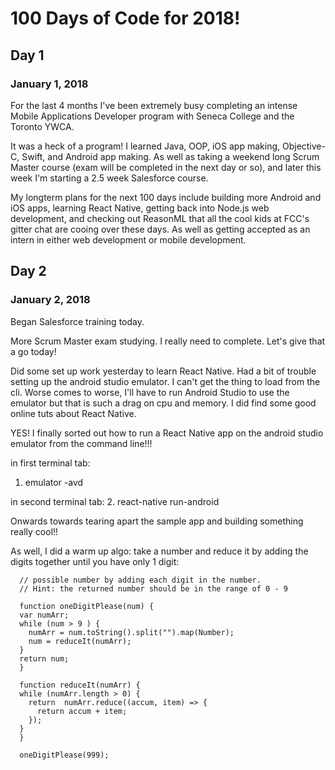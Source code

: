 # 100 Days of Code for 2018! #

## Day 1 ##
### January 1, 2018 ###
For the last 4 months I've been extremely busy completing an intense Mobile Applications Developer program with Seneca College and the Toronto YWCA. 

It was a heck of a program! I learned Java, OOP, iOS app making, Objective-C, Swift, and Android app making. As well as taking a weekend long Scrum Master course (exam will be completed in the next day or so), and later this week I'm starting a 2.5 week Salesforce course.

My longterm plans for the next 100 days include building more Android and iOS apps, learning React Native, getting back into Node.js web development, and checking out ReasonML that all the cool kids at FCC's gitter chat are cooing over these days. As well as getting accepted as an intern in either web development or mobile development. 

## Day 2 ##
### January 2, 2018 ###

Began Salesforce training today.

More Scrum Master exam studying. I really need to complete. Let's give that a go today!

Did some set up work yesterday to learn React Native. Had a bit of trouble setting up the android studio emulator. I can't get the thing to load from the cli. Worse comes to worse, I'll have to run Android Studio to use the emulator but that is such a drag on cpu and memory. I did find some good online tuts about React Native.

YES! I finally sorted out how to run a React Native app on the android studio emulator from the command line!!!

in first terminal tab:
1.  emulator -avd <name of emulator>

in second terminal tab:
2.  react-native run-android

Onwards towards tearing apart the sample app and building something really cool!!

As well, I did a warm up algo: take a number and reduce it by adding the digits together until you have only 1 digit:

```
  // possible number by adding each digit in the number.
  // Hint: the returned number should be in the range of 0 - 9

  function oneDigitPlease(num) {
  var numArr;
  while (num > 9 ) {
    numArr = num.toString().split("").map(Number);
    num = reduceIt(numArr);
  } 
  return num;
  }

  function reduceIt(numArr) {
  while (numArr.length > 0) {
    return  numArr.reduce((accum, item) => {
      return accum + item;
    });
  }
  }

  oneDigitPlease(999);

```